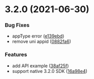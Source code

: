 # 3.2.0 (2021-06-30)


### Bug Fixes

* appType error ([e139ebd](https://github.com/AgoraIO-Community/Agora-Uniapp-SDK/commit/e139ebd062861b8b721195f3343d5882b249f86c))
* remove uni appid ([0882fa6](https://github.com/AgoraIO-Community/Agora-Uniapp-SDK/commit/0882fa64a5a1407d65fff857fa928acb790c2987))


### Features

* add API example ([38af25f](https://github.com/AgoraIO-Community/Agora-Uniapp-SDK/commit/38af25f4179ad6b384057f65af2f6bffc7bd8d78))
* support native 3.2.0 SDK ([16a98e4](https://github.com/AgoraIO-Community/Agora-Uniapp-SDK/commit/16a98e40be3b9b0cfe0d2275d9ec6468daab3a79))


